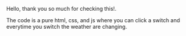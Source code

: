 Hello, thank you so much for checking this!.

The code is a pure html, css, and js where you can click a switch and everytime you switch the weather are changing.

